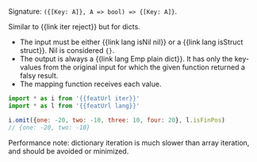 Signature: `({[Key: A]}, A => bool) => {[Key: A]}`.

Similar to {{link iter reject}} but for dicts.

* The input must be either {{link lang isNil nil}} or a {{link lang isStruct struct}}. Nil is considered `{}`.
* The output is always a {{link lang Emp plain dict}}. It has only the key-values from the original input for which the given function returned a falsy result.
* The mapping function receives each value.

```js
import * as i from '{{featUrl iter}}'
import * as l from '{{featUrl lang}}'

i.omit({one: -20, two: -10, three: 10, four: 20}, l.isFinPos)
// {one: -20, two: -10}
```

Performance note: dictionary iteration is much slower than array iteration, and should be avoided or minimized.
